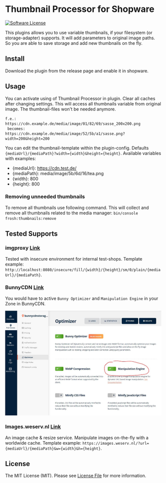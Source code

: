 # Thumbnail Processor for Shopware

[![Software License](https://img.shields.io/badge/license-MIT-brightgreen.svg?style=flat-square)](LICENSE.md)

This plugins allows you to use variable thumbnails, if your filesystem (or storage-adapter) supports.
It will add parameters to original image paths.
So you are able to save storage and add new thumbnails on the fly.

## Install

Download the plugin from the release page and enable it in shopware.

## Usage
You can activate using of Thumbnail Processor in plugin. Clear all caches after changing settings.
This will access all thumbnails variable from original image. The thumbnail-files won't be needed anymore.

````
f.e.:
https://cdn.example.de/media/image/01/82/69/sasse_200x200.png
 becomes:
https://cdn.example.de/media/image/52/5b/a1/sasse.png?width=200&height=200
````
You can edit the thumbnail-template within the plugin-config. Defaults `{mediaUrl}/{mediaPath}?width={width}&height={height}`.
Available variables with examples:
* {mediaUrl}: https://cdn.test.de/
* {mediaPath}: media/image/5b/6d/16/tea.png
* {width}: 800
* {height}: 800

### Removing unneeded thumbnails
To remove all thumbnails use following command. This will collect and remove all thumbnails related to the media manager:
`bin/console frosh:thumbnails:remove`

## Tested Supports

### imgproxy [Link](https://imgproxy.net/)

Tested with insecure environment for internal test-shops. Template example: `http://localhost:8080/insecure/fill/{width}/{height}/sm/0/plain/{mediaUrl}/{mediaPath}`.

### BunnyCDN [Link](https://bunnycdn.com/)

You would have to active `Bunny Optimizer` and `Manipulation Engine` in your Zone in BunnyCDN.

![Activate Manipulation Engine](Resources/store/images/1.jpg)

### Images.weserv.nl [Link](https://images.weserv.nl/)

An image cache & resize service. Manipulate images on-the-fly with a worldwide cache. Template example: `https://images.weserv.nl/?url={mediaUrl}/{mediaPath}&w={width}&h={height}`.

## License

The MIT License (MIT). Please see [License File](LICENSE) for more information.
